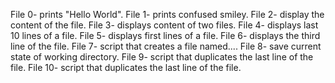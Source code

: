 File 0- prints "Hello World".
File 1- prints confused smiley.
File 2- display the content of the file.
File 3- displays content of two files.
File 4- displays last 10 lines of a file.
File 5- displays first lines of a file.
File 6- displays the third line of the file.
File 7- script that creates a file named....
File 8- save current state of working directory.
File 9- script that duplicates the last line of the file.
File 10- script that duplicates the last line of the file.
